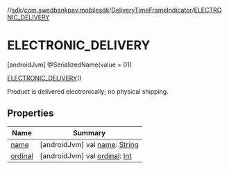 //[sdk](../../../../index.md)/[com.swedbankpay.mobilesdk](../../index.md)/[DeliveryTimeFrameIndicator](../index.md)/[ELECTRONIC_DELIVERY](index.md)



# ELECTRONIC_DELIVERY  
 [androidJvm] @SerializedName(value = 01)  
  
[ELECTRONIC_DELIVERY](index.md)()  


Product is delivered electronically; no physical shipping.

   


## Properties  
  
|  Name |  Summary | 
|---|---|
| <a name="com.swedbankpay.mobilesdk/DeliveryTimeFrameIndicator.ELECTRONIC_DELIVERY/name/#/PointingToDeclaration/"></a>[name](name.md)| <a name="com.swedbankpay.mobilesdk/DeliveryTimeFrameIndicator.ELECTRONIC_DELIVERY/name/#/PointingToDeclaration/"></a> [androidJvm] val [name](name.md): [String](https://kotlinlang.org/api/latest/jvm/stdlib/kotlin/-string/index.html)   <br>|
| <a name="com.swedbankpay.mobilesdk/DeliveryTimeFrameIndicator.ELECTRONIC_DELIVERY/ordinal/#/PointingToDeclaration/"></a>[ordinal](ordinal.md)| <a name="com.swedbankpay.mobilesdk/DeliveryTimeFrameIndicator.ELECTRONIC_DELIVERY/ordinal/#/PointingToDeclaration/"></a> [androidJvm] val [ordinal](ordinal.md): [Int](https://kotlinlang.org/api/latest/jvm/stdlib/kotlin/-int/index.html)   <br>|


